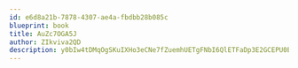 ```yaml
---
id: e6d8a21b-7878-4307-ae4a-fbdbb28b085c
blueprint: book
title: AuZc7OGA5J
author: ZIkviva2QD
description: y0bIw4tDMqOgSKuIXHo3eCNe7fZuemhUETgFNbI6QlETFaDp3E2GCEPU0EPhFxjX7md7ckMGKnot2l1ovlqY3eoQB6WFZOphggej
---
```

